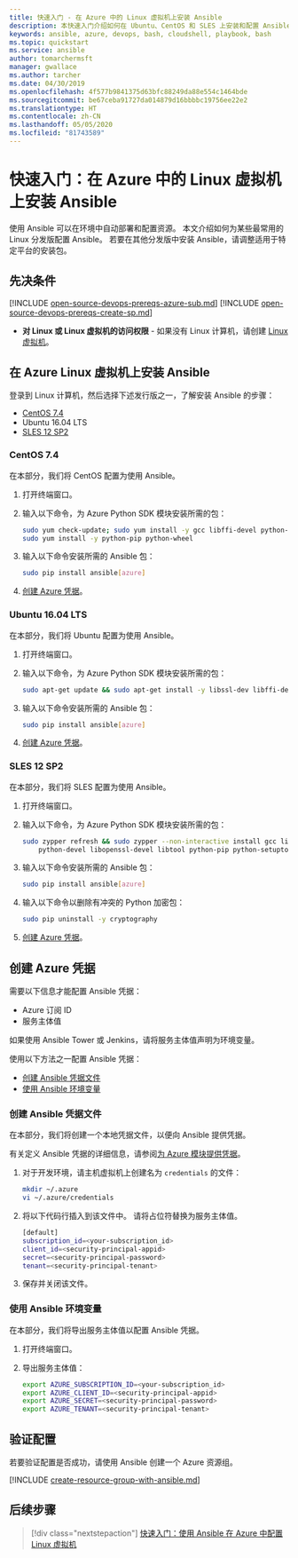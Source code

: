 ```yaml
---
title: 快速入门 - 在 Azure 中的 Linux 虚拟机上安装 Ansible
description: 本快速入门介绍如何在 Ubuntu、CentOS 和 SLES 上安装和配置 Ansible 以管理 Azure 资源
keywords: ansible, azure, devops, bash, cloudshell, playbook, bash
ms.topic: quickstart
ms.service: ansible
author: tomarchermsft
manager: gwallace
ms.author: tarcher
ms.date: 04/30/2019
ms.openlocfilehash: 4f577b9841375d63bfc88249da88e554c1464bde
ms.sourcegitcommit: be67ceba91727da014879d16bbbbc19756ee22e2
ms.translationtype: HT
ms.contentlocale: zh-CN
ms.lasthandoff: 05/05/2020
ms.locfileid: "81743589"
---
```

# <a name="quickstart-install-ansible-on-linux-virtual-machines-in-azure"></a>快速入门：在 Azure 中的 Linux 虚拟机上安装 Ansible

使用 Ansible 可以在环境中自动部署和配置资源。 本文介绍如何为某些最常用的 Linux 分发版配置 Ansible。 若要在其他分发版中安装 Ansible，请调整适用于特定平台的安装包。 

## <a name="prerequisites"></a>先决条件

[!INCLUDE [open-source-devops-prereqs-azure-sub.md](../includes/open-source-devops-prereqs-azure-subscription.md)]
[!INCLUDE [open-source-devops-prereqs-create-sp.md](../includes/open-source-devops-prereqs-create-service-principal.md)]
- **对 Linux 或 Linux 虚拟机的访问权限** - 如果没有 Linux 计算机，请创建 [Linux 虚拟机](/azure/virtual-network/quick-create-cli)。

## <a name="install-ansible-on-an-azure-linux-virtual-machine"></a>在 Azure Linux 虚拟机上安装 Ansible

登录到 Linux 计算机，然后选择下述发行版之一，了解安装 Ansible 的步骤：

- [CentOS 7.4](#centos-74)
- Ubuntu 16.04 LTS
- [SLES 12 SP2](#sles-12-sp2)

### <a name="centos-74"></a>CentOS 7.4

在本部分，我们将 CentOS 配置为使用 Ansible。

1. 打开终端窗口。

1. 输入以下命令，为 Azure Python SDK 模块安装所需的包：

    ```bash
    sudo yum check-update; sudo yum install -y gcc libffi-devel python-devel openssl-devel epel-release
    sudo yum install -y python-pip python-wheel
    ```

1. 输入以下命令安装所需的 Ansible 包：

    ```bash
    sudo pip install ansible[azure]
    ```

1. [创建 Azure 凭据](#create-azure-credentials)。

### <a name="ubuntu-1604-lts"></a>Ubuntu 16.04 LTS

在本部分，我们将 Ubuntu 配置为使用 Ansible。

1. 打开终端窗口。

1. 输入以下命令，为 Azure Python SDK 模块安装所需的包：

    ```bash
    sudo apt-get update && sudo apt-get install -y libssl-dev libffi-dev python-dev python-pip
    ```

1. 输入以下命令安装所需的 Ansible 包：

    ```bash
    sudo pip install ansible[azure]
    ```

1. [创建 Azure 凭据](#create-azure-credentials)。

### <a name="sles-12-sp2"></a>SLES 12 SP2

在本部分，我们将 SLES 配置为使用 Ansible。

1. 打开终端窗口。

1. 输入以下命令，为 Azure Python SDK 模块安装所需的包：

    ```bash
    sudo zypper refresh && sudo zypper --non-interactive install gcc libffi-devel-gcc5 make \
        python-devel libopenssl-devel libtool python-pip python-setuptools
    ```

1. 输入以下命令安装所需的 Ansible 包：

    ```bash
    sudo pip install ansible[azure]
    ```

1. 输入以下命令以删除有冲突的 Python 加密包：

    ```bash
    sudo pip uninstall -y cryptography
    ```

1. [创建 Azure 凭据](#create-azure-credentials)。

## <a name="create-azure-credentials"></a>创建 Azure 凭据

需要以下信息才能配置 Ansible 凭据：

* Azure 订阅 ID 
* 服务主体值

如果使用 Ansible Tower 或 Jenkins，请将服务主体值声明为环境变量。

使用以下方法之一配置 Ansible 凭据：

- [创建 Ansible 凭据文件](#file-credentials)
- [使用 Ansible 环境变量](#env-credentials)

### <a name="span-idfile-credentials-create-ansible-credentials-file"></a><span id="file-credentials"/>创建 Ansible 凭据文件

在本部分，我们将创建一个本地凭据文件，以便向 Ansible 提供凭据。 

有关定义 Ansible 凭据的详细信息，请参阅[为 Azure 模块提供凭据](https://docs.ansible.com/ansible/guide_azure.html#providing-credentials-to-azure-modules)。

1. 对于开发环境，请主机虚拟机上创建名为 `credentials` 的文件：

    ```bash
    mkdir ~/.azure
    vi ~/.azure/credentials
    ```

1. 将以下代码行插入到该文件中。 请将占位符替换为服务主体值。

    ```bash
    [default]
    subscription_id=<your-subscription_id>
    client_id=<security-principal-appid>
    secret=<security-principal-password>
    tenant=<security-principal-tenant>
    ```

1. 保存并关闭该文件。

### <a name="span-idenv-credentialsuse-ansible-environment-variables"></a><span id="env-credentials"/>使用 Ansible 环境变量

在本部分，我们将导出服务主体值以配置 Ansible 凭据。

1. 打开终端窗口。

1. 导出服务主体值：

    ```bash
    export AZURE_SUBSCRIPTION_ID=<your-subscription_id>
    export AZURE_CLIENT_ID=<security-principal-appid>
    export AZURE_SECRET=<security-principal-password>
    export AZURE_TENANT=<security-principal-tenant>
    ```

## <a name="verify-the-configuration"></a>验证配置

若要验证配置是否成功，请使用 Ansible 创建一个 Azure 资源组。

[!INCLUDE [create-resource-group-with-ansible.md](includes/ansible-snippet-create-resource-group.md)]

## <a name="next-steps"></a>后续步骤

> [!div class="nextstepaction"] 
> [快速入门：使用 Ansible 在 Azure 中配置 Linux 虚拟机](./vm-configure.md)